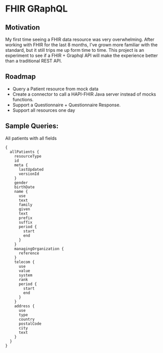 # FHIR GRaphQL

## Motivation

My first time seeing a FHIR data resource was very overwhelming. After working with FHIR for the last 8 months, I've grown more familiar with the standard, but it still trips me up form time to time. This project is an experiment to see if a FHIR + Graphql API will make the experience better than a traditional REST API.

## Roadmap

- Query a Patient resource from mock data
- Create a connector to call a HAPI-FHIR Java server instead of mocks functions.
- Support a Questionnaire + Questionnaire Response.
- Support all resources one day


## Sample Queries:

All patients with all fields
~~~
{
  allPatients {
    resourceType
    id
    meta {
      lastUpdated
      versionId
    }
    gender
    birthDate
    name {
      use
      text
      family
      given
      text
      prefix
      suffix
      period {
        start
        end
      }
    }
    managingOrganization {
      reference
    }
    telecom {
      use
      value
      system
      rank
      period {
        start
        end
      }
    }
    address {
      use
      type
      country
      postalCode
      city
      text
    }
  }
}
~~~
